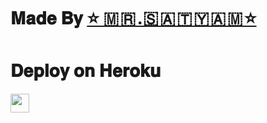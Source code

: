 #
# 𝐌𝐚𝐝𝐞 𝐁𝐲 [⭐ 🇲 🇷 .🇸 🇦 🇹 🇾 🇦 🇲 ⭐](tg://openmessage?user_id=6090912349) 

 
# 𝐃𝐞𝐩𝐥𝐨𝐲 𝐨𝐧 𝐇𝐞𝐫𝐨𝐤𝐮


<a href="https://dashboard.heroku.com/new?template=https://github.com/sumit10869/Private_Save_Video_Bot">
     <img height="30px" src="https://img.shields.io/badge/Deploy%20To%20Heroku-blueviolet?style=for-the-badge&logo=heroku">
  </a>
  
